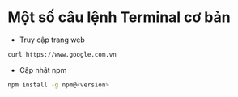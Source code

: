 # **Một số câu lệnh Terminal cơ bản**

- Truy cập trang web

```sh
curl https://www.google.com.vn
```

- Cập nhật npm

```sh
npm install -g npm@<version>
```
